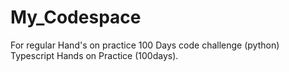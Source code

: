 # My_Codespace
For regular Hand's on practice
100 Days code challenge (python)
Typescript Hands on Practice (100days).
